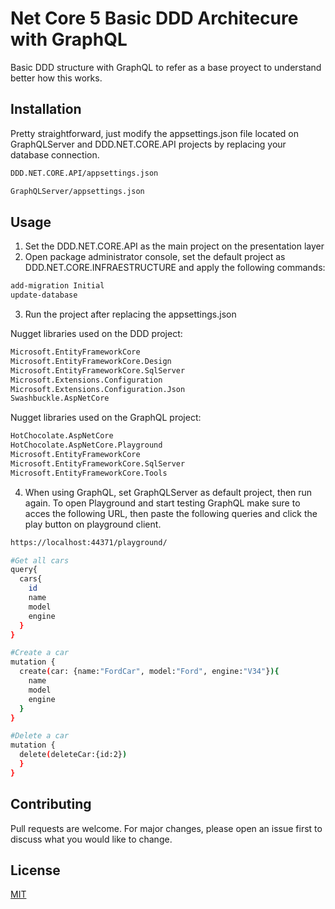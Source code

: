 # Net Core 5 Basic DDD Architecure with GraphQL

Basic DDD structure with GraphQL to refer as a base proyect to understand better how this works.

## Installation

Pretty straightforward, just modify the appsettings.json file located on GraphQLServer and DDD.NET.CORE.API projects by replacing your database connection.

```bash
DDD.NET.CORE.API/appsettings.json

GraphQLServer/appsettings.json
```

## Usage

1. Set the DDD.NET.CORE.API as the main project on the presentation layer
2. Open package administrator console, set the default project as DDD.NET.CORE.INFRAESTRUCTURE and apply the following commands:
```bash
add-migration Initial
update-database
```
3. Run the project after replacing the appsettings.json 

Nugget libraries used on the DDD project:

```bash
Microsoft.EntityFrameworkCore
Microsoft.EntityFrameworkCore.Design
Microsoft.EntityFrameworkCore.SqlServer
Microsoft.Extensions.Configuration
Microsoft.Extensions.Configuration.Json
Swashbuckle.AspNetCore
```

Nugget libraries used on the GraphQL project:

```bash
HotChocolate.AspNetCore
HotChocolate.AspNetCore.Playground
Microsoft.EntityFrameworkCore
Microsoft.EntityFrameworkCore.SqlServer
Microsoft.EntityFrameworkCore.Tools
```

4. When using GraphQL, set GraphQLServer as default project, then run again. 
To open Playground and start testing GraphQL make sure to acces the following URL, then paste the following queries and click the play button on playground client.
```bash
https://localhost:44371/playground/
```

```bash
#Get all cars
query{
  cars{
    id
    name
    model
    engine
  }
}

#Create a car
mutation {
  create(car: {name:"FordCar", model:"Ford", engine:"V34"}){
    name
    model
    engine
  }
}

#Delete a car
mutation {
  delete(deleteCar:{id:2})
  }
}
```

## Contributing
Pull requests are welcome. For major changes, please open an issue first to discuss what you would like to change.

## License
[MIT](https://choosealicense.com/licenses/mit/)
